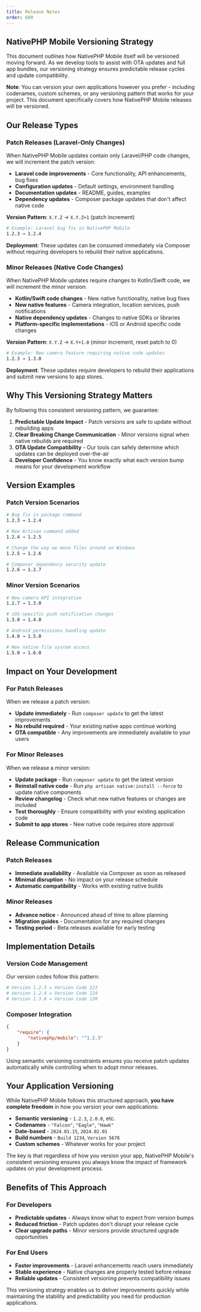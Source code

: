 ```yaml
---
title: Release Notes
order: 600
---
```


## NativePHP Mobile Versioning Strategy

This document outlines how NativePHP Mobile itself will be versioned moving forward. As we develop tools to assist with OTA updates and full app bundles, our versioning strategy ensures predictable release cycles and update compatibility.

**Note**: You can version your own applications however you prefer - including codenames, custom schemes, or any versioning pattern that works for your project. This document specifically covers how NativePHP Mobile releases will be versioned.

## Our Release Types

### Patch Releases (Laravel-Only Changes)

When NativePHP Mobile updates contain only Laravel/PHP code changes, we will increment the patch version:

- **Laravel code improvements** - Core functionality, API enhancements, bug fixes
- **Configuration updates** - Default settings, environment handling
- **Documentation updates** - README, guides, examples
- **Dependency updates** - Composer package updates that don't affect native code

**Version Pattern**: `X.Y.Z` → `X.Y.Z+1` (patch increment)

```bash
# Example: Laravel bug fix in NativePHP Mobile
1.2.3 → 1.2.4
```

**Deployment**: These updates can be consumed immediately via Composer without requiring developers to rebuild their native applications.

### Minor Releases (Native Code Changes)

When NativePHP Mobile updates require changes to Kotlin/Swift code, we will increment the minor version:

- **Kotlin/Swift code changes** - New native functionality, native bug fixes
- **New native features** - Camera integration, location services, push notifications
- **Native dependency updates** - Changes to native SDKs or libraries
- **Platform-specific implementations** - iOS or Android specific code changes

**Version Pattern**: `X.Y.Z` → `X.Y+1.0` (minor increment, reset patch to 0)

```bash
# Example: New camera feature requiring native code updates
1.2.3 → 1.3.0
```

**Deployment**: These updates require developers to rebuild their applications and submit new versions to app stores.

## Why This Versioning Strategy Matters

By following this consistent versioning pattern, we guarantee:

1. **Predictable Update Impact** - Patch versions are safe to update without rebuilding apps
2. **Clear Breaking Change Communication** - Minor versions signal when native rebuilds are required
3. **OTA Update Compatibility** - Our tools can safely determine which updates can be deployed over-the-air
4. **Developer Confidence** - You know exactly what each version bump means for your development workflow

## Version Examples

### Patch Version Scenarios

```bash
# Bug fix in package command
1.2.3 → 1.2.4

# New Artisan command added
1.2.4 → 1.2.5

# Change the way we move files around on Windows
1.2.5 → 1.2.6

# Composer dependency security update
1.2.6 → 1.2.7
```

### Minor Version Scenarios

```bash
# New camera API integration
1.2.7 → 1.3.0

# iOS-specific push notification changes
1.3.0 → 1.4.0

# Android permissions handling update
1.4.0 → 1.5.0

# New native file system access
1.5.0 → 1.6.0
```

## Impact on Your Development

### For Patch Releases

When we release a patch version:
- **Update immediately** - Run `composer update` to get the latest improvements
- **No rebuild required** - Your existing native apps continue working
- **OTA compatible** - Any improvements are immediately available to your users

### For Minor Releases

When we release a minor version:
- **Update package** - Run `composer update` to get the latest version
- **Reinstall native code** - Run `php artisan native:install --force` to update native components
- **Review changelog** - Check what new native features or changes are included
- **Test thoroughly** - Ensure compatibility with your existing application code
- **Submit to app stores** - New native code requires store approval

## Release Communication

### Patch Releases
- **Immediate availability** - Available via Composer as soon as released
- **Minimal disruption** - No impact on your release schedule
- **Automatic compatibility** - Works with existing native builds

### Minor Releases
- **Advance notice** - Announced ahead of time to allow planning
- **Migration guides** - Documentation for any required changes
- **Testing period** - Beta releases available for early testing

## Implementation Details

### Version Code Management

Our version codes follow this pattern:

```bash
# Version 1.2.3 = Version Code 123
# Version 1.2.4 = Version Code 124
# Version 1.3.0 = Version Code 130
```

### Composer Integration

```json
{
    "require": {
        "nativephp/mobile": "^1.2.3"
    }
}
```

Using semantic versioning constraints ensures you receive patch updates automatically while controlling when to adopt minor releases.

## Your Application Versioning

While NativePHP Mobile follows this structured approach, **you have complete freedom** in how you version your own applications:

- **Semantic versioning** - `1.2.3`, `2.0.0`, etc.
- **Codenames** - `"Falcon"`, `"Eagle"`, `"Hawk"`
- **Date-based** - `2024.01.15`, `2024.02.01`
- **Build numbers** - `Build 1234`, `Version 5678`
- **Custom schemes** - Whatever works for your project

The key is that regardless of how you version your app, NativePHP Mobile's consistent versioning ensures you always know the impact of framework updates on your development process.

## Benefits of This Approach

### For Developers
- **Predictable updates** - Always know what to expect from version bumps
- **Reduced friction** - Patch updates don't disrupt your release cycle
- **Clear upgrade paths** - Minor versions provide structured upgrade opportunities

### For End Users
- **Faster improvements** - Laravel enhancements reach users immediately
- **Stable experience** - Native changes are properly tested before release
- **Reliable updates** - Consistent versioning prevents compatibility issues

This versioning strategy enables us to deliver improvements quickly while maintaining the stability and predictability you need for production applications.
